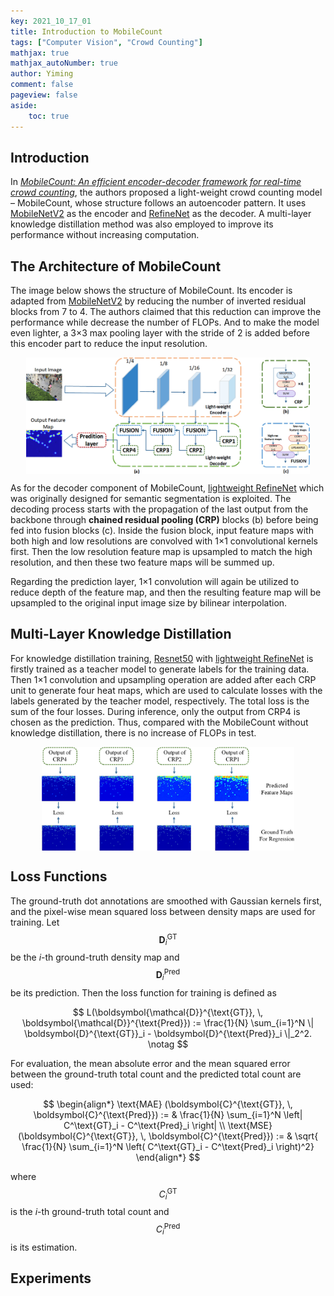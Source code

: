 ```yaml
---
key: 2021_10_17_01
title: Introduction to MobileCount
tags: ["Computer Vision", "Crowd Counting"]
mathjax: true
mathjax_autoNumber: true
author: Yiming
comment: false
pageview: false
aside:
    toc: true
---
```


<style>
.center1 {
  display: block;
  margin-left: auto;
  margin-right: auto;
  width: 10%;
}
</style>

<style>
.center2 {
  display: block;
  margin-left: auto;
  margin-right: auto;
  width: 20%;
}
</style>

<style>
.center3 {
  display: block;
  margin-left: auto;
  margin-right: auto;
  width: 30%;
}
</style>

<style>
.center4 {
  display: block;
  margin-left: auto;
  margin-right: auto;
  width: 40%;
}
</style>

<style>
.center5 {
  display: block;
  margin-left: auto;
  margin-right: auto;
  width: 50%;
}
</style>

<style>
.center6 {
  display: block;
  margin-left: auto;
  margin-right: auto;
  width: 60%;
}
</style>

<style>
.center7 {
  display: block;
  margin-left: auto;
  margin-right: auto;
  width: 70%;
}
</style>

<style>
.center8 {
  display: block;
  margin-left: auto;
  margin-right: auto;
  width: 80%;
}
</style>

<style>
.center9 {
  display: block;
  margin-left: auto;
  margin-right: auto;
  width: 90%;
}
</style>

## Introduction

In [*MobileCount: An efficient encoder-decoder framework for real-time crowd counting*](https://www.sciencedirect.com/science/article/abs/pii/S0925231220308912), the authors proposed a light-weight crowd counting model – MobileCount, whose structure follows an autoencoder pattern. It uses [MobileNetV2](https://arxiv.org/abs/1801.04381) as the encoder and [RefineNet](https://arxiv.org/abs/1611.06612) as the decoder. A multi-layer knowledge distillation method was also employed to improve its performance without increasing computation.

## The Architecture of MobileCount

The image below shows the structure of MobileCount. Its encoder is adapted from [MobileNetV2](https://yimingma.github.io/2021/10/08/introduction-to-MobileNetV2.html) by reducing the number of inverted residual blocks from 7 to 4. The authors claimed that this reduction can improve the performance while decrease the number of FLOPs. And to make the model even lighter, a 3×3 max pooling layer with the stride of 2 is added before this encoder part to reduce the input resolution. 

<img src="/posts.assets/2021-10-17-introduction-to-MobileCount.assets/architecture_of_mobile_count.png" alt="The Structure of MobileCount" class="center9">

As for the decoder component of MobileCount, [lightweight RefineNet](https://arxiv.org/abs/1810.03272) which was originally designed for semantic segmentation is exploited. The decoding process starts with the propagation of the last output from the backbone through **chained residual pooling (CRP)** blocks (b) before being fed into fusion blocks (c). Inside the fusion block, input feature maps with both high and low resolutions are convolved with 1×1 convolutional kernels first. Then the low resolution feature map is upsampled to match the high resolution, and then these two feature maps will be summed up.

Regarding the prediction layer, 1×1 convolution will again be utilized to reduce depth of the feature map, and then the resulting feature map will be upsampled to the original input image size by bilinear interpolation.

## Multi-Layer Knowledge Distillation

For knowledge distillation training, [Resnet50](https://arxiv.org/abs/1512.03385) with [lightweight RefineNet](https://arxiv.org/abs/1810.03272) is firstly trained as a teacher model to generate labels for the training data. Then 1×1 convolution and upsampling operation are added after each CRP unit to generate four heat maps, which are used to calculate losses with the labels generated by the teacher model, respectively. The total loss is the sum of the four losses. During inference, only the output from CRP4 is chosen as the prediction. Thus, compared with the MobileCount without knowledge distillation, there is no increase of FLOPs in test.

<img src="/posts.assets/2021-10-17-introduction-to-MobileCount.assets/knowledge_distillation.png" alt="Knowledge Distillation" class="center8">

## Loss Functions

The ground-truth dot annotations are smoothed with Gaussian kernels first, and the pixel-wise mean squared loss between density maps are used for training. Let $$\boldsymbol{D}^{\text{GT}}_i$$ be the $i$-th ground-truth density map and $$\boldsymbol{D}^{\text{Pred}}_i$$ be its prediction. Then the loss function for training is defined as

$$
L(\boldsymbol{\mathcal{D}}^{\text{GT}}, \, \boldsymbol{\mathcal{D}}^{\text{Pred}}) := \frac{1}{N} \sum_{i=1}^N \| \boldsymbol{D}^{\text{GT}}_i - \boldsymbol{D}^{\text{Pred}}_i \|_2^2. \notag
$$

For evaluation, the mean absolute error and the mean squared error between the ground-truth total count and the predicted total count are used:

$$
\begin{align*}
\text{MAE} (\boldsymbol{C}^{\text{GT}}, \, \boldsymbol{C}^{\text{Pred}}) := & \frac{1}{N} \sum_{i=1}^N \left| C^\text{GT}_i - C^\text{Pred}_i \right| \\
\text{MSE} (\boldsymbol{C}^{\text{GT}}, \, \boldsymbol{C}^{\text{Pred}}) := & \sqrt{ \frac{1}{N} \sum_{i=1}^N \left( C^\text{GT}_i - C^\text{Pred}_i \right)^2}
\end{align*}
$$

where $$C^\text{GT}_i$$ is the $i$-th ground-truth total count and $$C^\text{Pred}_i$$ is its estimation. 

## Experiments

